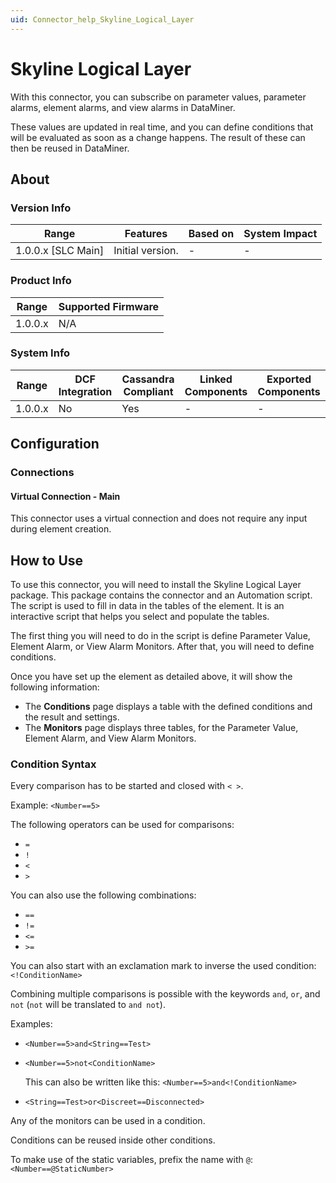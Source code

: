 ```yaml
---
uid: Connector_help_Skyline_Logical_Layer
---
```


# Skyline Logical Layer

With this connector, you can subscribe on parameter values, parameter alarms, element alarms, and view alarms in DataMiner.

These values are updated in real time, and you can define conditions that will be evaluated as soon as a change happens. The result of these can then be reused in DataMiner.

## About

### Version Info

| Range              | Features         | Based on | System Impact |
|--------------------|------------------|----------|---------------|
| 1.0.0.x [SLC Main] | Initial version. | -        | -             |

### Product Info

| Range   | Supported Firmware |
|---------|--------------------|
| 1.0.0.x | N/A                |

### System Info

| Range   | DCF Integration | Cassandra Compliant | Linked Components | Exported Components |
|---------|-----------------|---------------------|-------------------|---------------------|
| 1.0.0.x | No              | Yes                 | -                 | -                   |

## Configuration

### Connections

#### Virtual Connection - Main

This connector uses a virtual connection and does not require any input during element creation.

## How to Use

To use this connector, you will need to install the Skyline Logical Layer package. This package contains the connector and an Automation script.
The script is used to fill in data in the tables of the element. It is an interactive script that helps you select and populate the tables.

The first thing you will need to do in the script is define Parameter Value, Element Alarm, or View Alarm Monitors. After that, you will need to define conditions.

Once you have set up the element as detailed above, it will show the following information:

- The **Conditions** page displays a table with the defined conditions and the result and settings.
- The **Monitors** page displays three tables, for the Parameter Value, Element Alarm, and View Alarm Monitors.

### Condition Syntax

Every comparison has to be started and closed with `< >`.

Example: `<Number==5>`

The following operators can be used for comparisons:

- `=`
- `!`
- `<`
- `>`

You can also use the following combinations:

- `==`
- `!=`
- `<=`
- `>=`

You can also start with an exclamation mark to inverse the used condition: `<!ConditionName>`

Combining multiple comparisons is possible with the keywords `and`, `or`, and `not` (`not` will be translated to `and not`).

Examples:

- `<Number==5>and<String==Test>`

- `<Number==5>not<ConditionName>`

  This can also be written like this: `<Number==5>and<!ConditionName>`

- `<String==Test>or<Discreet==Disconnected>`

Any of the monitors can be used in a condition.

Conditions can be reused inside other conditions.

To make use of the static variables, prefix the name with `@`: `<Number==@StaticNumber>`
